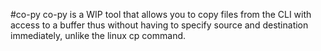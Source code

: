 #co-py
co-py is a WIP tool that allows you to copy files from the CLI with access to a buffer thus without having to specify source and destination immediately, unlike the linux cp command.